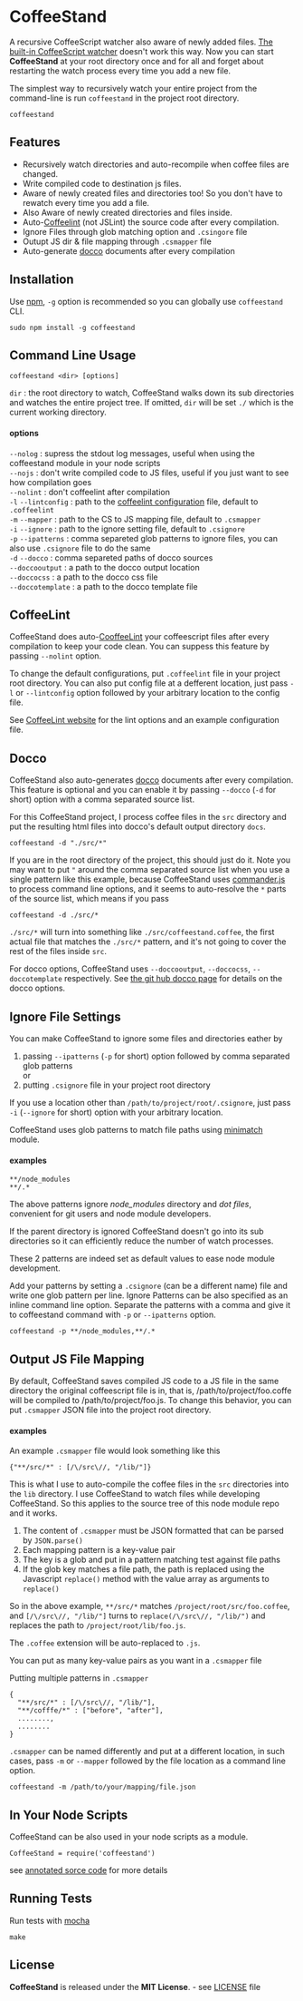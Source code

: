 CoffeeStand
===========

A recursive CoffeeScript watcher also aware of newly added files. [The built-in CoffeeScript watcher](http://coffeescript.org/#usage) doesn't work this way. Now you can start **CoffeeStand** at your root directory once and for all and forget about restarting the watch process every time you add a new file.

The simplest way to recursively watch your entire project from the command-line is run `coffeestand` in the project root directory.

    coffeestand

Features
--------
* Recursively watch directories and auto-recompile when coffee files are changed.
* Write compiled code to destination js files.
* Aware of newly created files and directories too! So you don't have to rewatch every time you add a file.
* Also Aware of newly created directories and files inside.
* Auto-[Coffeelint](http://www.coffeelint.org/) (not JSLint) the source code after every compilation.
* Ignore Files through glob matching option and `.csingore` file
* Outupt JS dir & file mapping through `.csmapper` file
* Auto-generate [docco](http://jashkenas.github.com/docco/) documents after every compilation

Installation
------------

Use [npm](https://npmjs.org/), `-g` option is recommended so you can globally use `coffeestand` CLI.

    sudo npm install -g coffeestand

Command Line Usage
------------------

    coffeestand <dir> [options]

`dir` : the root directory to watch, CoffeeStand walks down its sub directories and watches the entire project tree. If omitted, `dir` will be set `./` which is the current working directory.

#### options

`--nolog` : supress the stdout log messages, useful when using the coffeestand module in your node scripts  
`--nojs` : don't write compiled code to JS files, useful if you just want to see how compilation goes  
`--nolint` : don't coffeelint after compilation  
`-l` `--lintconfig` : path to the [coffeelint configuration](http://www.coffeelint.org/#options) file, default to `.coffeelint`  
`-m` `--mapper` : path to the CS to JS mapping file, default to `.csmapper`  
`-i` `--ignore` : path to the ignore setting file, default to `.csignore`  
`-p` `--ipatterns` : comma separeted glob patterns to ignore files, you can also use `.csignore` file to do the same  
`-d` `--docco` : comma separeted paths of docco sources  
`--doccooutput` : a path to the docco output location  
`--doccocss` : a path to the docco css file  
`--doccotemplate` : a path to the docco template file

CoffeeLint
----------

CoffeeStand does auto-[CooffeeLint](http://www.coffeelint.org/) your coffeescript files after every compilation to keep your code clean. You can suppess this feature by passing `--nolint` option.

To change the default configurations, put `.coffeelint` file in your project root directory. You can also put config file at a defferent location, just pass `-l` or `--lintconfig` option followed by your arbitrary location to the config file.

See [CoffeeLint website](http://www.coffeelint.org/#options) for the lint options and an example configuration file.

Docco
-----

CoffeeStand also auto-generates [docco](http://jashkenas.github.com/docco/) documents after every compilation. This feature is optional and you can enable it by passing `--docco` (`-d` for short) option with a comma separated source list.

For this CoffeeStand project, I process coffee files in the `src` directory and put the resulting html files into docco's default output directory `docs`.

    coffeestand -d "./src/*"

If you are in the root directory of the project, this should just do it. Note you may want to put `"` around the comma separated source list when you use a single pattern like this example, because CoffeeStand uses [commander.js](http://visionmedia.github.com/commander.js/) to process command line options, and it seems to auto-resolve the `*` parts of the source list, which means if you pass  

    coffeestand -d ./src/*

`./src/*` will turn into something like `./src/coffeestand.coffee`, the first actual file that matches the `./src/*` pattern, and it's not going to cover the rest of the files inside `src`.

For docco options, CoffeeStand uses `--doccooutput`, `--doccocss`, `--doccotemplate` respectively. See [the git hub docco page](https://github.com/jashkenas/docco) for details on the docco options.

Ignore File Settings
--------------------

You can make CoffeeStand to ignore some files and directories eather by

1. passing `--ipatterns` (`-p` for short) option followed by comma separated glob patterns  
or  
2. putting `.csignore` file in your project root directory

If you use a location other than `/path/to/project/root/.csignore`, just pass `-i` (`--ignore` for short) option with your arbitrary location.

CoffeeStand uses glob patterns to match file paths using [minimatch](https://github.com/isaacs/minimatch) module.

#### examples

    **/node_modules
    **/.*

The above patterns ignore *node_modules* directory and *dot files*, convenient for git users and node module developers.  

If the parent directory is ignored CoffeeStand doesn't go into its sub directories so it can efficiently reduce the number of watch processes.  

These 2 patterns are indeed set as default values to ease node module development.  

Add your patterns by setting a `.csignore` (can be a different name) file and write one glob pattern per line. Ignore Patterns can be also specified as an inline command line option. Separate the patterns with a comma and give it to coffeestand command with `-p` or `--ipatterns` option.

    coffeestand -p **/node_modules,**/.*

Output JS File Mapping
----------------------

By default, CoffeeStand saves compiled JS code to a JS file in the same directory the original coffeescript file is in, that is, /path/to/project/foo.coffe will be compiled to /path/to/project/foo.js. To change this behavior, you can put `.csmapper` JSON file into the project root directory.

#### examples

An example `.csmapper` file would look something like this

    {"**/src/*" : [/\/src\//, "/lib/"]}
	
This is what I use to auto-compile the coffee files in the `src` directories into the `lib` directory. I use CoffeeStand to watch files while developing CoffeeStand. So this applies to the source tree of this node module repo and it works.

1. The content of `.csmapper` must be JSON formatted that can be parsed by `JSON.parse()`
2. Each mapping pattern is a key-value pair
3. The key is a glob and put in a pattern matching test against file paths
4. If the glob key matches a file path, the path is replaced using the Javascript `replace()` method with the value array as arguments to `replace()`

So in the above example, `**/src/*` matches `/project/root/src/foo.coffee`, and `[/\/src\//, "/lib/"]` turns to `replace(/\/src\//, "/lib/")` and replaces the path to `/project/root/lib/foo.js`.  

The `.coffee` extension will be auto-replaced to `.js`.  

You can put as many key-value pairs as you want in a `.csmapper` file  

Putting multiple patterns in `.csmapper`

    {
	  "**/src/*" : [/\/src\//, "/lib/"],
	  "**/cofffe/*" : ["before", "after"],	  
	  ........,
	  ........
	}
	
`.csmapper` can be named differently and put at a different location, in such cases, pass `-m` or `--mapper` followed by the file location as a command line option.

    coffeestand -m /path/to/your/mapping/file.json

In Your Node Scripts
--------------------

CoffeeStand can be also used in your node scripts as a module.  

    CoffeeStand = require('coffeestand')


see [annotated sorce code](http://tomoio.github.com/coffeestand/docs/coffeestand.html) for more details  

Running Tests
-------------

Run tests with [mocha](http://visionmedia.github.com/mocha/)

    make
	
License
-------
**CoffeeStand** is released under the **MIT License**. - see [LICENSE](https://raw.github.com/tomoio/coffeestand/master/LICENSE) file
